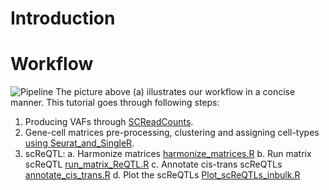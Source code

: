 # Introduction# Workflow![Pipeline](https://github.com/HorvathLab/NGS/blob/master/scReQTL/docs/pipeline.png?raw=true)The picture above (a) illustrates our workflow in a concise manner.This tutorial goes through following steps:1. Producing VAFs through [SCReadCounts](https://github.com/HorvathLab/NGS/tree/master/SCReadCounts).2. Gene-cell matrices pre-processing, clustering and assigning cell-types [using Seurat_and_SingleR](https://github.com/hliu5259/scReQTL).3. scReQTL:    a. Harmonize matrices [harmonize_matrices.R](https://github.com/HorvathLab/ReQTL/)    b. Run matrix scReQTL [run_matrix_ReQTL.R](https://github.com/HorvathLab/ReQTL/)    c. Annotate cis-trans scReQTLs [annotate_cis_trans.R](https://github.com/HorvathLab/ReQTL/)    d. Plot the scReQTLs [Plot_scReQTLs_inbulk.R](https://github.com/HorvathLab/NGS/tree/master/scReQTL/docs/Plot_scReQTLs_inbulk.R)